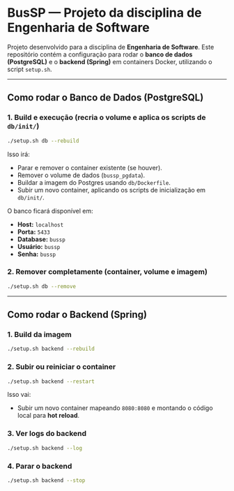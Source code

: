 # BusSP — Projeto da disciplina de Engenharia de Software

Projeto desenvolvido para a disciplina de **Engenharia de Software**.
Este repositório contém a configuração para rodar o **banco de dados (PostgreSQL)** e o **backend (Spring)** em containers Docker, utilizando o script `setup.sh`.

---

## Como rodar o **Banco de Dados (PostgreSQL)**

### 1. Build e execução (recria o volume e aplica os scripts de `db/init/`)

```bash
./setup.sh db --rebuild
```

Isso irá:

* Parar e remover o container existente (se houver).
* Remover o volume de dados (`bussp_pgdata`).
* Buildar a imagem do Postgres usando `db/Dockerfile`.
* Subir um novo container, aplicando os scripts de inicialização em `db/init/`.

O banco ficará disponível em:

* **Host:** `localhost`
* **Porta:** `5433`
* **Database:** `bussp`
* **Usuário:** `bussp`
* **Senha:** `bussp`

### 2. Remover completamente (container, volume e imagem)

```bash
./setup.sh db --remove
```

---

## Como rodar o **Backend (Spring)**

### 1. Build da imagem

```bash
./setup.sh backend --rebuild
```

### 2. Subir ou reiniciar o container

```bash
./setup.sh backend --restart
```

Isso vai:

* Subir um novo container mapeando `8080:8080` e montando o código local para **hot reload**.

### 3. Ver logs do backend

```bash
./setup.sh backend --log
```

### 4. Parar o backend

```bash
./setup.sh backend --stop
```

